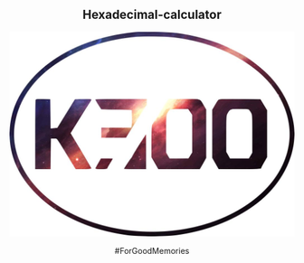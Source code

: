 <div align="center">

Hexadecimal-calculator
----
![k300](images/background.png)

#ForGoodMemories

</div>